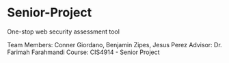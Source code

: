 # Senior-Project
One-stop web security assessment tool

Team Members:
Conner Giordano, Benjamin Zipes, Jesus Perez
Advisor:
Dr. Farimah Farahmandi
Course:
CIS4914 - Senior Project
